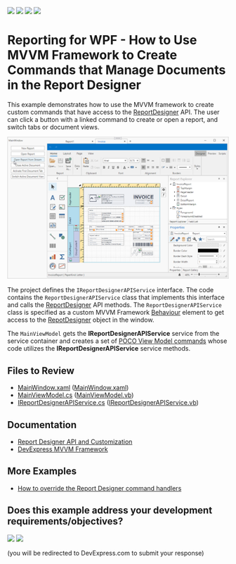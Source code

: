 <!-- default badges list -->
![](https://img.shields.io/endpoint?url=https://codecentral.devexpress.com/api/v1/VersionRange/417404860/24.2.1%2B)
[![](https://img.shields.io/badge/Open_in_DevExpress_Support_Center-FF7200?style=flat-square&logo=DevExpress&logoColor=white)](https://supportcenter.devexpress.com/ticket/details/T1036930)
[![](https://img.shields.io/badge/📖_How_to_use_DevExpress_Examples-e9f6fc?style=flat-square)](https://docs.devexpress.com/GeneralInformation/403183)
[![](https://img.shields.io/badge/💬_Leave_Feedback-feecdd?style=flat-square)](#does-this-example-address-your-development-requirementsobjectives)
<!-- default badges end -->
# Reporting for WPF - How to Use MVVM Framework to Create Commands that Manage Documents in the Report Designer

This example demonstrates how to use the MVVM framework to create custom commands that have access to the [ReportDesigner](https://docs.devexpress.com/WPF/DevExpress.Xpf.Reports.UserDesigner.ReportDesigner) API. The user can click a button with a linked command to create or open a report, and switch tabs or document views.

![Screenshot](images/screenshot.png)

 The project defines the `IReportDesignerAPIService` interface. The code contains the `ReportDesignerAPIService` class that implements this interface and calls the [ReportDesigner](https://docs.devexpress.com/WPF/DevExpress.Xpf.Reports.UserDesigner.ReportDesigner) API methods. The `ReportDesignerAPIService` class is specified as a custom MVVM Framework [Behaviour](https://docs.devexpress.com/WPF/17442/mvvm-framework/behaviors) element to get access to the [RepotDesigner](https://docs.devexpress.com/WPF/DevExpress.Xpf.Reports.UserDesigner.ReportDesigner) object in the window.

The `MainViewModel` gets the **IReportDesignerAPIService** service from the service container and creates a set of [POCO View Model commands](https://docs.devexpress.com/WPF/17352/mvvm-framework/viewmodels/runtime-generated-poco-viewmodels#commands) whose code utilizes the **IReportDesignerAPIService** service methods. 


<!-- default file list -->
## Files to Review

- [MainWindow.xaml](./CS/MainWindow.xaml) ([MainWindow.xaml](./VB/MainWindow.xaml))
- [MainViewModel.cs](./CS/MainViewModel.cs) ([MainViewModel.vb](./VB/MainViewModel.vb))
- [IReportDesignerAPIService.cs](./CS/IReportDesignerAPIService.cs) ([IReportDesignerAPIService.vb](./VB/IReportDesignerAPIService.vb))

<!-- default file list end -->

## Documentation

- [Report Designer API and Customization](https://docs.devexpress.com/XtraReports/115737/wpf-reporting/end-user-report-designer-for-wpf/api-and-customization)
- [DevExpress MVVM Framework](https://docs.devexpress.com/WPF/15112/mvvm-framework)


## More Examples

- [How to override the Report Designer command handlers](https://github.com/DevExpress-Examples/Reporting_how-to-override-the-report-designer-command-handlers-t461334)
<!-- feedback -->
## Does this example address your development requirements/objectives?

[<img src="https://www.devexpress.com/support/examples/i/yes-button.svg"/>](https://www.devexpress.com/support/examples/survey.xml?utm_source=github&utm_campaign=reporting-wpf-mvvm-manage-report-designer-documents&~~~was_helpful=yes) [<img src="https://www.devexpress.com/support/examples/i/no-button.svg"/>](https://www.devexpress.com/support/examples/survey.xml?utm_source=github&utm_campaign=reporting-wpf-mvvm-manage-report-designer-documents&~~~was_helpful=no)

(you will be redirected to DevExpress.com to submit your response)
<!-- feedback end -->
